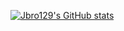 [![Jbro129's GitHub stats](https://github-readme-stats.vercel.app/api?username=jbro129)](https://github.com/anuraghazra/github-readme-stats)
